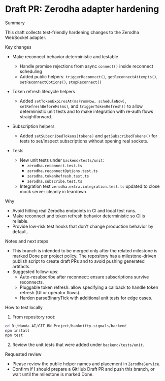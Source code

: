 # Draft PR: Zerodha adapter hardening

Summary

This draft collects test-friendly hardening changes to the Zerodha WebSocket adapter.

Key changes

- Make reconnect behavior deterministic and testable
  - Handle promise rejections from async `connect()` inside reconnect scheduling
  - Added public helpers: `triggerReconnect()`, `getReconnectAttempts()`, `setReconnectOptions()`, `stopReconnect()`

- Token refresh lifecycle helpers
  - Added `setTokenExpiresAt(msFromNow, scheduleNow)`, `setRefreshBeforeMs(ms)`, and `triggerTokenRefresh()` to allow deterministic unit tests and to make integration with re-auth flows straightforward.

- Subscription helpers
  - Added `setSubscribedTokens(tokens)` and `getSubscribedTokens()` for tests to set/inspect subscriptions without opening real sockets.

- Tests
  - New unit tests under `backend/tests/unit`:
    - `zerodha.reconnect.test.ts`
    - `zerodha.reconnectOptions.test.ts`
    - `zerodha.tokenRefresh.test.ts`
    - `zerodha.subscribe.test.ts`
  - Integration test `zerodha.extra.integration.test.ts` updated to close mock server cleanly in teardown.

Why

- Avoid hitting real Zerodha endpoints in CI and local test runs.
- Make reconnect and token refresh behavior deterministic so CI is reliable.
- Provide low-risk test hooks that don't change production behavior by default.

Notes and next steps

- This branch is intended to be merged only after the related milestone is marked Done per project policy. The repository has a milestone-driven publish script to create draft PRs and to avoid pushing generated artifacts.
- Suggested follow-ups:
  - Auto-resubscribe after reconnect: ensure subscriptions survive reconnects.
  - Pluggable token refresh: allow specifying a callback to handle token refresh (UI or operator flows).
  - Harden parseBinaryTick with additional unit tests for edge cases.

How to test locally

1. From repository root:

```powershell
cd D:/Nanda_AI/GIT_BN_Project/banknifty-signals/backend
npm install
npm test
```

2. Review the unit tests that were added under `backend/tests/unit`.

Requested review

- Please review the public helper names and placement in `ZerodhaService`.
- Confirm if I should prepare a GitHub Draft PR and push this branch, or wait until the milestone is marked Done.
